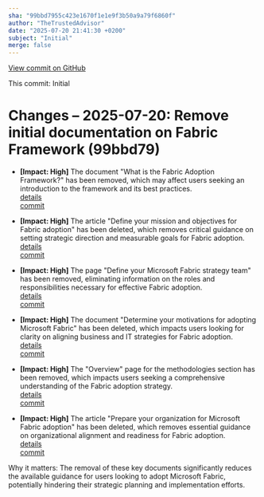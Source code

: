 ```yaml
---
sha: "99bbd7955c423e1670f1e1e9f3b50a9a79f6860f"
author: "TheTrustedAdvisor"
date: "2025-07-20 21:41:30 +0200"
subject: "Initial"
merge: false
---
```


[View commit on GitHub](https://github.com/TheTrustedAdvisor/FabricAdoptionFramework/commit/99bbd7955c423e1670f1e1e9f3b50a9a79f6860f)

This commit: Initial

# Changes – 2025-07-20: Remove initial documentation on Fabric Framework (99bbd79)

- **[Impact: High]** The document "What is the Fabric Adoption Framework?" has been removed, which may affect users seeking an introduction to the framework and its best practices.  
   [details](/docs/about/changes/2025-07-20-what-is-the-fabric-adoption-framework)  
   [commit](https://github.com/TheTrustedAdvisor/FabricAdoptionFramework/commit/99bbd7955c423e1670f1e1e9f3b50a9a79f6860f)

- **[Impact: High]** The article "Define your mission and objectives for Fabric adoption" has been deleted, which removes critical guidance on setting strategic direction and measurable goals for Fabric adoption.  
   [details](/docs/about/changes/2025-07-20-define-your-mission-and-objectives)  
   [commit](https://github.com/TheTrustedAdvisor/FabricAdoptionFramework/commit/99bbd7955c423e1670f1e1e9f3b50a9a79f6860f)

- **[Impact: High]** The page "Define your Microsoft Fabric strategy team" has been removed, eliminating information on the roles and responsibilities necessary for effective Fabric adoption.  
   [details](/docs/about/changes/2025-07-20-define-your-strategy-team)  
   [commit](https://github.com/TheTrustedAdvisor/FabricAdoptionFramework/commit/99bbd7955c423e1670f1e1e9f3b50a9a79f6860f)

- **[Impact: High]** The document "Determine your motivations for adopting Microsoft Fabric" has been deleted, which impacts users looking for clarity on aligning business and IT strategies for Fabric adoption.  
   [details](/docs/about/changes/2025-07-20-determine-your-motivations)  
   [commit](https://github.com/TheTrustedAdvisor/FabricAdoptionFramework/commit/99bbd7955c423e1670f1e1e9f3b50a9a79f6860f)

- **[Impact: High]** The "Overview" page for the methodologies section has been removed, which impacts users seeking a comprehensive understanding of the Fabric adoption strategy.  
   [details](/docs/about/changes/2025-07-20-overview)  
   [commit](https://github.com/TheTrustedAdvisor/FabricAdoptionFramework/commit/99bbd7955c423e1670f1e1e9f3b50a9a79f6860f)

- **[Impact: High]** The article "Prepare your organization for Microsoft Fabric adoption" has been deleted, which removes essential guidance on organizational alignment and readiness for Fabric adoption.  
   [details](/docs/about/changes/2025-07-20-prepare-your-organization)  
   [commit](https://github.com/TheTrustedAdvisor/FabricAdoptionFramework/commit/99bbd7955c423e1670f1e1e9f3b50a9a79f6860f)

Why it matters: The removal of these key documents significantly reduces the available guidance for users looking to adopt Microsoft Fabric, potentially hindering their strategic planning and implementation efforts.
